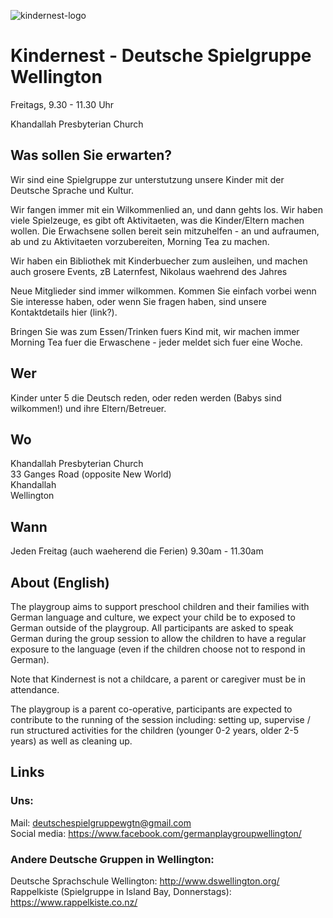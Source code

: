 ![kindernest-logo](https://user-images.githubusercontent.com/448110/222575325-3a8a58f3-5434-400c-b8f7-68741222979b.jpg)

# Kindernest - Deutsche Spielgruppe Wellington
Freitags, 9.30 - 11.30 Uhr

Khandallah Presbyterian Church

## Was sollen Sie erwarten?

Wir sind eine Spielgruppe zur unterstutzung unsere Kinder mit der Deutsche Sprache und Kultur. 

Wir fangen immer mit ein Wilkommenlied an, und dann gehts los. Wir haben viele Spielzeuge, es gibt oft Aktivitaeten, was die Kinder/Eltern machen wollen. Die Erwachsene sollen bereit sein mitzuhelfen - an und aufraumen, ab und zu Aktivitaeten vorzubereiten, Morning Tea zu machen. 

Wir haben ein Bibliothek mit Kinderbuecher zum ausleihen, und machen auch grosere Events, zB Laternfest, Nikolaus waehrend des Jahres 

Neue Mitglieder sind immer wilkommen. Kommen Sie einfach vorbei wenn Sie interesse haben, oder wenn Sie fragen haben, sind unsere Kontaktdetails hier (link?). 

Bringen Sie was zum Essen/Trinken fuers Kind mit, wir machen immer Morning Tea fuer die Erwaschene - jeder meldet sich fuer eine Woche. 

## Wer

Kinder unter 5 die Deutsch reden, oder reden werden (Babys sind wilkommen!) und ihre Eltern/Betreuer.

## Wo

Khandallah Presbyterian Church  
33 Ganges Road (opposite New World)  
Khandallah  
Wellington

## Wann

Jeden Freitag (auch waeherend die Ferien) 9.30am - 11.30am

## About (English)

The playgroup aims to support preschool children and their families with German language and culture, we expect your child be to exposed to German outside of the playgroup. All participants are asked to speak German during the group session to allow the children to have a regular exposure to the language (even if the children choose not to respond in German). 

Note that Kindernest is not a childcare, a parent or caregiver must be in attendance.

The playgroup is a parent co-operative, participants are expected to contribute to the running of the session including: setting up, supervise / run structured activities for the children (younger 0-2 years, older 2-5 years) as well as cleaning up.

## Links
### Uns:
Mail: deutschespielgruppewgtn@gmail.com  
Social media: https://www.facebook.com/germanplaygroupwellington/ 

### Andere Deutsche Gruppen in Wellington:
Deutsche Sprachschule Wellington: http://www.dswellington.org/ 
Rappelkiste (Spielgruppe in Island Bay, Donnerstags): https://www.rappelkiste.co.nz/
